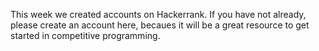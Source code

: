 This week we created accounts on Hackerrank. If you have not already, please create an account here, becaues it will be a great resource to get started in competitive programming. 
